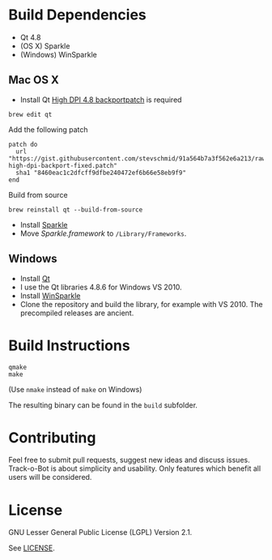 # Build Dependencies

* Qt 4.8
* (OS X) Sparkle
* (Windows) WinSparkle

## Mac OS X

* Install Qt
[High DPI 4.8 backport](https://bugreports.qt-project.org/browse/QTBUG-23870)[patch](https://codereview.qt-project.org/#/c/54636/) is required
```
brew edit qt
```
Add the following patch
```
patch do
  url "https://gist.githubusercontent.com/stevschmid/91a564b7a3f562e6a213/raw/ccfe0dcf2c5479356906fdfcdf229c2acb1bee39/qt48-high-dpi-backport-fixed.patch"
  sha1 "8460eac1c2dfcff9dfbe240472ef6b66e58eb9f9"
end
```
Build from source
```
brew reinstall qt --build-from-source
```

* Install [Sparkle](http://sparkle.andymatuschak.org/) 
 * Move _Sparkle.framework_ to ``/Library/Frameworks``.

## Windows

* Install [Qt](http://qt-project.org/downloads) 
 * I use the Qt libraries 4.8.6 for Windows VS 2010.
* Install [WinSparkle](https://github.com/vslavik/winsparkle) 
 * Clone the repository and build the library, for example with VS 2010. The precompiled releases are ancient.

# Build Instructions

```
qmake
make
```

(Use ``nmake`` instead of ``make`` on Windows)

The resulting binary can be found in the ``build`` subfolder.

# Contributing

Feel free to submit pull requests, suggest new ideas and discuss issues. Track-o-Bot is about simplicity and usability. Only features which benefit all users will be considered. 

# License

GNU Lesser General Public License (LGPL) Version 2.1.

See [LICENSE](LICENSE).


